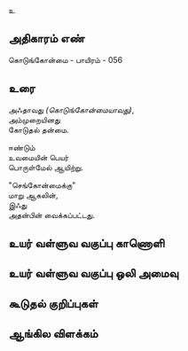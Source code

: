 உ


## அதிகாரம் எண்

கொடுங்கோன்மை - பாயிரம் - 056

## உரை

அஃதாவது _(கொடுங்கோன்மையாவது)_,  
அம்முறையினது  
கோடுதல் தன்மை.  

ஈண்டும்  
உவமையின் பெயர்  
பொருள்மேல் ஆயிற்று.  

"செங்கோன்மைக்கு"  
மாறு ஆகலின்,  
இஃது  
அதன்பின் வைக்கப்பட்டது.


## உயர் வள்ளுவ வகுப்பு காணொளி


## உயர் வள்ளுவ வகுப்பு ஒலி அமைவு 


## கூடுதல் குறிப்புகள்


## ஆங்கில விளக்கம்

